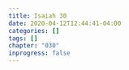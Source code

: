 ```yaml
---
title: Isaiah 30
date: 2020-04-12T12:44:41-04:00
categories: []
tags: []
chapter: "030"
inprogress: false
---
```


